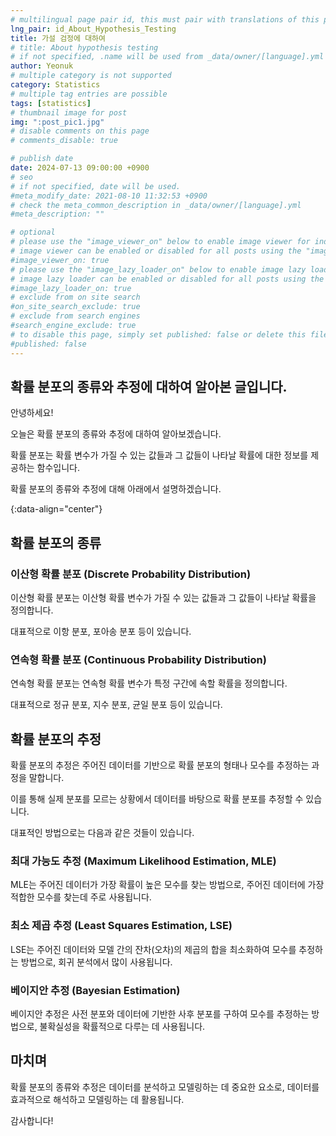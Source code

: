 ```yaml
---
# multilingual page pair id, this must pair with translations of this page. (This name must be unique)
lng_pair: id_About_Hypothesis_Testing
title: 가설 검정에 대하여
# title: About hypothesis testing
# if not specified, .name will be used from _data/owner/[language].yml
author: Yeonuk
# multiple category is not supported
category: Statistics
# multiple tag entries are possible
tags: [statistics]
# thumbnail image for post
img: ":post_pic1.jpg"
# disable comments on this page
# comments_disable: true

# publish date
date: 2024-07-13 09:00:00 +0900
# seo
# if not specified, date will be used.
#meta_modify_date: 2021-08-10 11:32:53 +0900
# check the meta_common_description in _data/owner/[language].yml
#meta_description: ""

# optional
# please use the "image_viewer_on" below to enable image viewer for individual pages or posts (_posts/ or [language]/_posts folders).
# image viewer can be enabled or disabled for all posts using the "image_viewer_posts: true" setting in _data/conf/main.yml.
#image_viewer_on: true
# please use the "image_lazy_loader_on" below to enable image lazy loader for individual pages or posts (_posts/ or [language]/_posts folders).
# image lazy loader can be enabled or disabled for all posts using the "image_lazy_loader_posts: true" setting in _data/conf/main.yml.
#image_lazy_loader_on: true
# exclude from on site search
#on_site_search_exclude: true
# exclude from search engines
#search_engine_exclude: true
# to disable this page, simply set published: false or delete this file
#published: false
---
```


<!-- outline-start -->

## 확률 분포의 종류와 추정에 대하여 알아본 글입니다.

안녕하세요!

오늘은 확률 분포의 종류와 추정에 대하여 알아보겠습니다.

확률 분포는 확률 변수가 가질 수 있는 값들과 그 값들이 나타날 확률에 대한 정보를 제공하는 함수입니다.

확률 분포의 종류와 추정에 대해 아래에서 설명하겠습니다.

{:data-align="center"}

<!-- outline-end -->

## 확률 분포의 종류

### 이산형 확률 분포 (Discrete Probability Distribution)

이산형 확률 분포는 이산형 확률 변수가 가질 수 있는 값들과 그 값들이 나타날 확률을 정의합니다.

대표적으로 이항 분포, 포아송 분포 등이 있습니다.

### 연속형 확률 분포 (Continuous Probability Distribution)

연속형 확률 분포는 연속형 확률 변수가 특정 구간에 속할 확률을 정의합니다.

대표적으로 정규 분포, 지수 분포, 균일 분포 등이 있습니다.

## 확률 분포의 추정

확률 분포의 추정은 주어진 데이터를 기반으로 확률 분포의 형태나 모수를 추정하는 과정을 말합니다.

이를 통해 실제 분포를 모르는 상황에서 데이터를 바탕으로 확률 분포를 추정할 수 있습니다.

대표적인 방법으로는 다음과 같은 것들이 있습니다.

### 최대 가능도 추정 (Maximum Likelihood Estimation, MLE)

MLE는 주어진 데이터가 가장 확률이 높은 모수를 찾는 방법으로, 주어진 데이터에 가장 적합한 모수를 찾는데 주로 사용됩니다.

### 최소 제곱 추정 (Least Squares Estimation, LSE)

LSE는 주어진 데이터와 모델 간의 잔차(오차)의 제곱의 합을 최소화하여 모수를 추정하는 방법으로, 회귀 분석에서 많이 사용됩니다.

### 베이지안 추정 (Bayesian Estimation)

베이지안 추정은 사전 분포와 데이터에 기반한 사후 분포를 구하여 모수를 추정하는 방법으로, 불확실성을 확률적으로 다루는 데 사용됩니다.

## 마치며

확률 분포의 종류와 추정은 데이터를 분석하고 모델링하는 데 중요한 요소로, 데이터를 효과적으로 해석하고 모델링하는 데 활용됩니다.

감사합니다!
